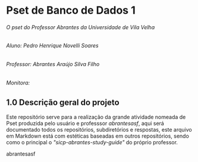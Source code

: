 # Pset de Banco de Dados 1
###### O pset do Professor Abrantes da Universidade de Vila Velha
###### Aluno: Pedro Henrique Novelli Soares
###### Professor: Abrantes Araújo Silva Filho
###### Monitora:
## 1.0 Descrição geral do projeto
Este repositório serve para a realização da grande atividade nomeada de Pset produzida pelo usuário e professsor *abrantesasf*, aqui será documentado todos os repositórios, subdiretórios e respostas, este arquivo em Markdown está com estéticas baseadas em outros repositórios, sendo como o principal o *"sicp-abrantes-study-guide"* do próprio professor.

abrantesasf
